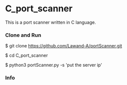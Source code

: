# C_port_scanner

<p>This is a port scanner written in C language.<p1>

<h3>Clone and Run</h3>

$ git clone https://github.com/Lawand-A/portScanner.git

$ cd C_port_scanner

$ python3 portScanner.py -s 'put the server ip'


<h3>Info</h3>
